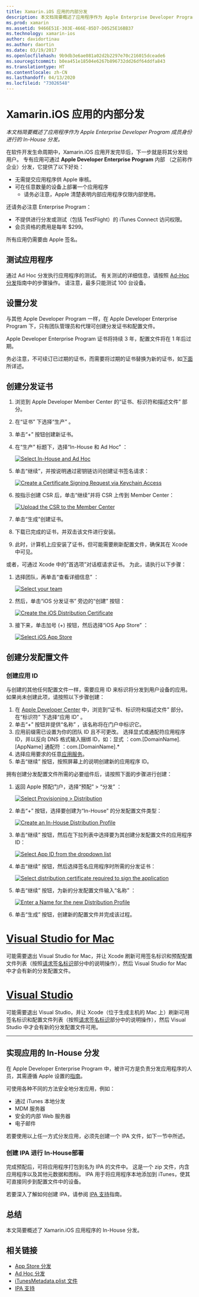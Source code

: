 ```yaml
---
title: Xamarin.iOS 应用的内部分发
description: 本文档简要概述了应用程序作为 Apple Enterprise Developer Program 成员身份进行的 In-House 分发。
ms.prod: xamarin
ms.assetid: 9466E51E-303E-466E-85D7-D0525E16BB37
ms.technology: xamarin-ios
author: davidortinau
ms.author: daortin
ms.date: 03/19/2017
ms.openlocfilehash: 9b9db3e6ae081a02d2b2297e70c216015dceade6
ms.sourcegitcommit: b0ea451e18504e6267b896732dd26df64ddfa843
ms.translationtype: HT
ms.contentlocale: zh-CN
ms.lasthandoff: 04/13/2020
ms.locfileid: "73026548"
---
```

# <a name="in-house-distribution-for-xamarinios-apps"></a>Xamarin.iOS 应用的内部分发

_本文档简要概述了应用程序作为 Apple Enterprise Developer Program 成员身份进行的 In-House 分发。_

在软件开发生命周期中，Xamarin.iOS 应用开发完毕后，下一步就是将其分发给用户。 专有应用可通过 **Apple Developer Enterprise Program** 内部  （之前称作企业）分发，它提供了以下好处：

- 无需提交应用程序供 Apple 审核。
- 可在任意数量的设备上部署一个应用程序
  - 请务必注意，Apple 清楚表明内部应用程序仅限内部使用。

还请务必注意 Enterprise Program：

- 不提供进行分发或测试（包括 TestFlight）的 iTunes Connect 访问权限。
- 会员资格的费用是每年 $299。

所有应用仍需要由 Apple 签名。

<a name="testing" />

## <a name="testing-your-application"></a>测试应用程序

通过 Ad Hoc 分发执行应用程序的测试。 有关测试的详细信息，请按照 [Ad-Hoc 分发](~/ios/deploy-test/app-distribution/ad-hoc-distribution.md)指南中的步骤操作。 请注意，最多只能测试 100 台设备。

<a name="setup" />

## <a name="getting-set-up-for-distribution"></a>设置分发

与其他 Apple Developer Program 一样，在 Apple Developer Enterprise Program 下，只有团队管理员和代理可创建分发证书和配置文件。

Apple Developer Enterprise Program 证书将持续 3 年，配置文件将在 1 年后过期。

务必注意，不可续订已过期的证书，而需要将过期的证书替换为新的证书，如[下面](#certificate)所详述。

<a name="certificate" />

## <a name="creating-a-distribution-certificate"></a>创建分发证书

1. 浏览到 Apple Developer Member Center 的“证书、标识符和描述文件”  部分。
2. 在“证书”  下选择“生产”  。
3. 单击“+”  按钮创建新证书。
4. 在“生产”  标题下，选择“In-House 和 Ad Hoc”  ：

   [![](in-house-distribution-images/createcertmanually01.png "Select In-House and Ad Hoc")](in-house-distribution-images/createcertmanually01.png#lightbox)

5. 单击“继续”，并按说明通过密钥链访问创建证书签名请求：

   [![](in-house-distribution-images/createcertmanually02.png "Create a Certificate Signing Request via Keychain Access")](in-house-distribution-images/createcertmanually02.png#lightbox)

6. 按指示创建 CSR 后，单击“继续”并将 CSR 上传到 Member Center：

   [![](in-house-distribution-images/createcertmanually03.png "Upload the CSR to the Member Center")](in-house-distribution-images/createcertmanually03.png#lightbox)

7. 单击“生成”创建证书。
8. 下载已完成的证书，并双击该文件进行安装。
9. 此时，计算机上应安装了证书，但可能需要刷新配置文件，确保其在 Xcode 中可见。

或者，可通过 Xcode 中的”首选项”对话框请求证书。 为此，请执行以下步骤：

1. 选择团队，再单击“查看详细信息”  ：

   [![](in-house-distribution-images/selectteam.png "Select your team")](in-house-distribution-images/selectteam.png#lightbox)

2. 然后，单击“iOS 分发证书”  旁边的“创建”  按钮：

   [![](in-house-distribution-images/selectcert.png "Create the iOS Distribution Certificate")](in-house-distribution-images/selectcert.png#lightbox)

3. 接下来，单击加号 (+) 按钮，然后选择“iOS App Store”   ：

   [![](in-house-distribution-images/selectcert.png "Select iOS App Store")](in-house-distribution-images/selectcert.png#lightbox)

<a name="profile" />

## <a name="creating-a-distribution-provisioning-profile"></a>创建分发配置文件

<a name="appid" />

### <a name="creating-an-app-id"></a>创建应用 ID

与创建的其他任何配置文件一样，需要应用 ID 来标识将分发到用户设备的应用。 如果尚未创建此项，请按照以下步骤创建：

1. 在 [Apple Developer Center](https://developer.apple.com/account/overview.action) 中，浏览到“证书、标识符和描述文件”  部分。 在“标识符”  下选择“应用 ID”  。
2. 单击“+”  按钮并提供“名称”  ，该名称将在门户中标识它。
3. 应用前缀需已设置为你的团队 ID 且不可更改。 选择显式或通配符应用程序 ID，并以反向 DNS 格式输入捆绑 ID，如：显式  ：com.[DomainName].[AppName] 通配符  ：com.[DomainName].*
4. 选择应用要求的任意[应用服务](~/ios/get-started/installation/device-provisioning/index.md#provisioning-for-application-services)。
5. 单击“继续”  按钮，按照屏幕上的说明创建新的应用程序 ID。

拥有创建分发配置文件所需的必要组件后，请按照下面的步骤进行创建：

1. 返回 Apple 预配门户，选择“预配”   > “分发”  ：

   [![](in-house-distribution-images/distribute01.png "Select Provisioning > Distribution")](in-house-distribution-images/distribute01.png#lightbox)

2. 单击“+”  按钮，选择要创建为“In-House”  的分发配置文件类型：

   [![](in-house-distribution-images/distribute02.png "Create an In-House Distribution Profile")](in-house-distribution-images/distribute02.png#lightbox)

3. 单击“继续”  按钮，然后在下拉列表中选择要为其创建分发配置文件的应用程序 ID：

   [![](in-house-distribution-images/distribute03.png "Select App ID from the dropdown list")](in-house-distribution-images/distribute03.png#lightbox)

4. 单击“继续”  按钮，然后选择签名应用程序时所需的分发证书：

   [![](in-house-distribution-images/distribute04.png "Select distribution certificate required to sign the application")](in-house-distribution-images/distribute04.png#lightbox)

5. 单击“继续”  按钮，为新的分发配置文件输入“名称”  ：

   [![](in-house-distribution-images/distribute06.png "Enter a Name for the new Distribution Profile")](in-house-distribution-images/distribute06.png#lightbox)

6. 单击“生成”  按钮，创建新的配置文件并完成该过程。

# <a name="visual-studio-for-mac"></a>[Visual Studio for Mac](#tab/macos)

 可能需要退出 Visual Studio for Mac，并让 Xcode 刷新可用签名标识和预配配置文件列表（按照[请求签名标识](~/ios/get-started/installation/device-provisioning/manual-provisioning.md#download)部分中的说明操作），然后 Visual Studio for Mac 中才会有新的分发配置文件。

# <a name="visual-studio"></a>[Visual Studio](#tab/windows)

可能需要退出 Visual Studio，并让 Xcode（位于生成主机的 Mac 上）刷新可用签名标识和配置文件列表（按照[请求签名标识](~/ios/get-started/installation/device-provisioning/manual-provisioning.md#download)部分中的说明操作），然后 Visual Studio 中才会有新的分发配置文件可用。

-----

<a name="inhouse" />

## <a name="distributing-your-app-in-house"></a>实现应用的 In-House 分发

在 Apple Developer Enterprise Program 中，被许可方是负责分发应用程序的人员，其需遵循 Apple 设置的[指南](https://developer.apple.com/programs/enterprise/)。

可使用各种不同的方法安全地分发应用，例如：

- 通过 iTunes 本地分发
- MDM 服务器
- 安全的内部 Web 服务器
- 电子邮件

若要使用以上任一方式分发应用，必须先创建一个 IPA 文件，如下一节中所述。

### <a name="creating-an-ipa-for-in-house-deployment"></a>创建 IPA 进行 In-House部署

完成预配后，可将应用程序打包到名为 IPA  的文件中。 这是一个 zip 文件，内含应用程序以及其他元数据和图标。 IPA 用于将应用程序本地添加到 iTunes，使其可直接同步到配置文件中的设备。

若要深入了解如何创建 IPA，请参阅 [IPA 支持](~/ios/deploy-test/app-distribution/ipa-support.md)指南。

## <a name="summary"></a>总结

本文简要概述了 Xamarin.iOS 应用程序的 In-House 分发。

## <a name="related-links"></a>相关链接

- [App Store 分发](~/ios/deploy-test/app-distribution/app-store-distribution/index.md)
- [Ad Hoc 分发](~/ios/deploy-test/app-distribution/ad-hoc-distribution.md)
- [iTunesMetadata.plist 文件](~/ios/deploy-test/app-distribution/itunesmetadata.md)
- [IPA 支持](~/ios/deploy-test/app-distribution/ipa-support.md)

